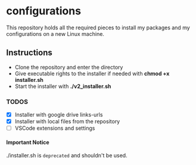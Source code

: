 # configurations

This repository holds all the required pieces to install my packages and my configurations on a new Linux machine.

## Instructions

* Clone the repository and enter the directory
* Give executable rights to the installer if needed with **chmod +x installer.sh**
* Start the installer with **./v2_installer.sh**

### TODOS

- [x] Installer with google drive links-urls
- [x] Installer with local files from the repository
- [ ] VSCode extensions and settings

#### Important Notice

./installer.sh is `deprecated` and shouldn't be used.